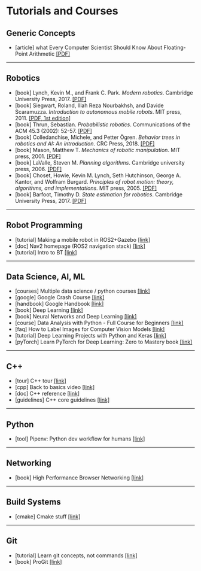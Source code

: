 # Tutorials and Courses

## Generic Concepts

- [article] what Every Computer Scientist Should Know About Floating-Point Arithmetic [[PDF]](https://www.itu.dk/~sestoft/bachelor/IEEE754_article.pdf)

---
## Robotics

- [book] Lynch, Kevin M., and Frank C. Park. _Modern robotics_. Cambridge University Press, 2017. [[PDF]](http://hades.mech.northwestern.edu/images/7/7f/MR.pdf)
- [book] Siegwart, Roland, Illah Reza Nourbakhsh, and Davide Scaramuzza. _Introduction to autonomous mobile robots_. MIT press, 2011. [[PDF, 1st edition]](https://www.ucg.ac.me/skladiste/blog_13268/objava_56689/fajlovi/Introduction%20to%20Autonomous%20Mobile%20Robots%20book.pdf)
- [book] Thrun, Sebastian. _Probabilistic robotics_. Communications of the ACM 45.3 (2002): 52-57. [[PDF]](https://docs.ufpr.br/~danielsantos/ProbabilisticRobotics.pdf)
- [book] Colledanchise, Michele, and Petter Ögren. _Behavior trees in robotics and AI: An introduction_. CRC Press, 2018. [[PDF]](https://arxiv.org/pdf/1709.00084)
- [book] Mason, Matthew T. _Mechanics of robotic manipulation_. MIT press, 2001. [[PDF]](https://direct.mit.edu/books/book/3869/Mechanics-of-Robotic-Manipulation)
- [book] LaValle, Steven M. _Planning algorithms_. Cambridge university press, 2006. [[PDF]](http://lavalle.pl/planning/book.pdf)
- [book] Choset, Howie, Kevin M. Lynch, Seth Hutchinson, George A. Kantor, and Wolfram Burgard. _Principles of robot motion: theory, algorithms, and implementations_. MIT press, 2005. [[PDF]](http://mathdep.ifmo.ru/wp-content/uploads/2018/10/Intelligent-Robotics-and-Autonomous-Agents-series-Choset-H.-et-al.-Principles-of-Robot-Motion_-Theory-Algorithms-and-Implementations-MIT-2005.pdf)
- [book] Barfoot, Timothy D. _State estimation for robotics_. Cambridge University Press, 2017. [[PDF]](http://asrl.utias.utoronto.ca/~tdb/bib/barfoot_ser17.pdf)


---
## Robot Programming

- [tutorial] Making a mobile robot in ROS2+Gazebo [[link]](https://articulatedrobotics.xyz/mobile-robot-1-project-overview/)
- [doc] Nav2 homepage (ROS2 navigation stack) [[link]](https://navigation.ros.org/index.html)
- [tutorial] Intro to BT [[link]](https://www.youtube.com/playlist?list=PLFQdM4LOGDr_vYJuo8YTRcmv3FrwczdKg)

---
## Data Science, AI, ML

- [courses] Multiple data science / python courses [[link]](https://www.kaggle.com/learn)
- [google] Google Crash Course [[link]](https://developers.google.com/machine-learning/crash-course)
- [handbook] Google Handbook [[link]](https://developers.google.com/machine-learning/guides/rules-of-ml)
- [book] Deep Learning [[link]](https://www.deeplearningbook.org/)
- [book] Neural Networks and Deep Learning [[link]](http://neuralnetworksanddeeplearning.com/)
- [course] Data Analysis with Python - Full Course for Beginners [[link]](https://www.youtube.com/watch?v=r-uOLxNrNk8)
- [faq] How to Label Images for Computer Vision Models [[link]](https://blog.roboflow.com/tips-for-how-to-label-images/)
- [tutorial] Deep Learning Projects with Python and Keras [[link]](https://www.youtube.com/watch?v=19LQRx78QVU&list=PLgNJO2hghbmiXg5d4X8DURJP9yv9pgjIu)
- [pyTorch] Learn PyTorch for Deep Learning: Zero to Mastery book [[link]](https://www.learnpytorch.io/)

---
## <a id="cpp" />C++

- [tour] C++ tour [[link]](https://isocpp.org/tour)
- [cpp] Back to basics video [[link]](https://www.youtube.com/playlist?list=PLPx_x6oKUZyt54Z1aFzLvTsCS96EyPoaj)
- [doc] C++  reference [[link]](https://en.cppreference.com/w/cpp)
- [guidelines] C++ core guidelines [[link]](https://github.com/isocpp/CppCoreGuidelines/blob/master/CppCoreGuidelines.md)

---
## Python
- [tool] Pipenv: Python dev workflow for humans [[link]](https://pipenv.pypa.io/en/latest/)

---
## Networking
- [book]  High Performance Browser Networking [[link]](https://hpbn.co/)

---
## Build Systems

- [cmake] Cmake stuff [[link]](https://www.youtube.com/playlist?list=PL8i3OhJb4FNV10aIZ8oF0AA46HgA2ed8g)

---
## Git

- [tutorial] Learn git concepts, not commands [[link]](https://dev.to/unseenwizzard/learn-git-concepts-not-commands-4gjc)
- [book] ProGit [[link]](https://git-scm.com/book/en/v2)
